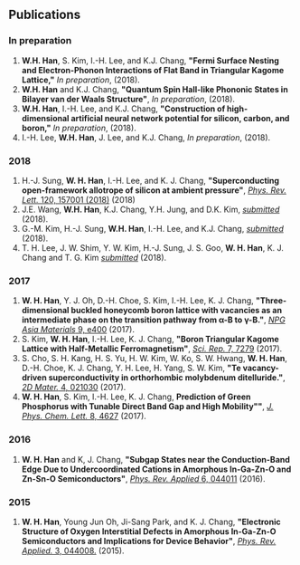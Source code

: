 ## Publications

### In preparation

1. **W.H. Han**, S. Kim, I.-H. Lee, and K.J. Chang, **"Fermi Surface Nesting and Electron-Phonon Interactions of Flat Band in Triangular Kagome Lattice,"** *In preparation*, (2018).
1. **W.H. Han** and K.J. Chang, **"Quantum Spin Hall-like Phononic States in Bilayer van der Waals Structure"**, *In preparation*, (2018).
1. **W.H. Han**, I.-H. Lee, and K.J. Chang, **"Construction of high-dimensional artificial neural network potential for silicon, carbon, and boron,"** *In preparation*, (2018).
1. I.-H. Lee, **W.H. Han**, J. Lee, and K.J. Chang, *In preparation*, (2018).

### 2018

1.  H.-J. Sung, **W. H. Han**, I.-H. Lee, and K. J. Chang, **"Superconducting open-framework allotrope of silicon at ambient pressure"**, [*Phys. Rev. Lett.* 120, 157001 (2018)](https://journals.aps.org/prl/abstract/10.1103/PhysRevLett.120.157001) (2018)
1.  J.E. Wang, **W.H. Han**, K.J. Chang, Y.H. Jung, and D.K. Kim, [*submitted*](http://kaist.ac.kr) (2018).
1.  G.-M. Kim, H.-J. Sung, **W.H. Han**, I.-H. Lee, and K.J. Chang, [*submitted*](http://kaist.ac.kr) (2018). 
1.  T. H. Lee, J. W. Shim, Y. W. Kim, H.-J. Sung, J. S. Goo, **W. H. Han**, K. J. Chang and T. G. Kim [*submitted*](http://kaist.ac.kr) (2018).

### 2017

1.  **W. H. Han**, Y. J. Oh, D.-H. Choe, S. Kim, I.-H. Lee, K. J. Chang, **"Three-dimensional buckled honeycomb boron lattice with vacancies as an intermediate phase on the transition pathway from α-B to γ-B."**, [*NPG Asia Materials* 9, e400](https://www.nature.com/articles/am201798) (2017).
1.  S. Kim, **W. H. Han**, I.-H. Lee, K. J. Chang, **"Boron Triangular Kagome Lattice with Half-Metallic Ferromagnetism"**, [*Sci. Rep.* 7, 7279](https://www.nature.com/articles/s41598-017-07518-9) (2017).
1.  S. Cho, S. H. Kang, H. S. Yu, H. W. Kim, W. Ko, S. W. Hwang, **W. H. Han**, D.-H. Choe, K. J. Chang, Y. H. Lee, H. Yang, S. W. Kim, **"Te vacancy-driven superconductivity in orthorhombic molybdenum ditelluride."**, [*2D Mater.* 4, 021030](http://iopscience.iop.org/article/10.1088/2053-1583/aa735e) (2017).
1.  **W. H. Han**, S. Kim, I.-H. Lee, K. J. Chang, **Prediction of Green Phosphorus with Tunable Direct Band Gap and High Mobility""**, [*J. Phys. Chem. Lett.* 8, 4627](https://pubs.acs.org/doi/10.1021/acs.jpclett.7b02153) (2017).

### 2016

1.  **W. H. Han** and K, J. Chang, **"Subgap States near the Conduction-Band Edge Due to Undercoordinated Cations in Amorphous In-Ga-Zn-O and Zn-Sn-O Semiconductors"**, [*Phys. Rev. Applied* 6, 044011](https://journals.aps.org/prapplied/abstract/10.1103/PhysRevApplied.6.044011) (2016).

### 2015

1.  **W. H. Han**, Young Jun Oh, Ji-Sang Park, and K. J. Chang, **"Electronic Structure of Oxygen Interstitial Defects in Amorphous In-Ga-Zn-O Semiconductors and Implications for Device Behavior"**, [*Phys. Rev. Applied.* 3, 044008.](https://journals.aps.org/prapplied/abstract/10.1103/PhysRevApplied.3.044008) (2015).

